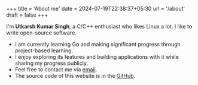 +++
title = 'About me'
date = 2024-07-19T22:38:37+05:30
url = '/about'
draft = false
+++

I'm **Utkarsh Kumar Singh**, a C/C++ enthusiast who likes Linux a lot. I like to write open-source software.

- I am currently learning Go and making significant progress through project-based learning. 
- I enjoy exploring its features and building applications with it while sharing my progress publicly.
- Feel free to contact me via [email](mailto:utkarsh.isa.dev@gmail.com).
- The source code of this website is in the [GitHub](https://github.com/utkarshkrsingh/website.git).

